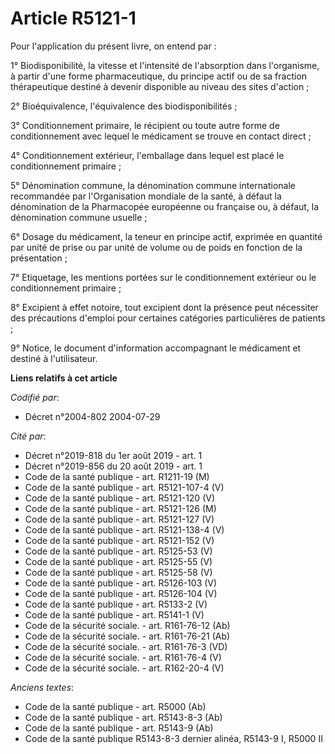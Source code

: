 # Article R5121-1

Pour l'application du présent livre, on entend par :

1° Biodisponibilité, la vitesse et l'intensité de l'absorption dans l'organisme, à partir d'une forme pharmaceutique, du
principe actif ou de sa fraction thérapeutique destiné à devenir disponible au niveau des sites d'action ;

2° Bioéquivalence, l'équivalence des biodisponibilités ;

3° Conditionnement primaire, le récipient ou toute autre forme de conditionnement avec lequel le médicament se trouve en
contact direct ;

4° Conditionnement extérieur, l'emballage dans lequel est placé le conditionnement primaire ;

5° Dénomination commune, la dénomination commune internationale recommandée par l'Organisation mondiale de la santé, à défaut
la dénomination de la Pharmacopée européenne ou française ou, à défaut, la dénomination commune usuelle ;

6° Dosage du médicament, la teneur en principe actif, exprimée en quantité par unité de prise ou par unité de volume ou de
poids en fonction de la présentation ;

7° Etiquetage, les mentions portées sur le conditionnement extérieur ou le conditionnement primaire ;

8° Excipient à effet notoire, tout excipient dont la présence peut nécessiter des précautions d'emploi pour certaines
catégories particulières de patients ;

9° Notice, le document d'information accompagnant le médicament et destiné à l'utilisateur.

**Liens relatifs à cet article**

_Codifié par_:

  - Décret n°2004-802 2004-07-29

_Cité par_:

  - Décret n°2019-818 du 1er août 2019 - art. 1
  - Décret n°2019-856 du 20 août 2019 - art. 1
  - Code de la santé publique - art. R1211-19 (M)
  - Code de la santé publique - art. R5121-107-4 (V)
  - Code de la santé publique - art. R5121-120 (V)
  - Code de la santé publique - art. R5121-126 (M)
  - Code de la santé publique - art. R5121-127 (V)
  - Code de la santé publique - art. R5121-138-4 (V)
  - Code de la santé publique - art. R5121-152 (V)
  - Code de la santé publique - art. R5125-53 (V)
  - Code de la santé publique - art. R5125-55 (V)
  - Code de la santé publique - art. R5125-58 (V)
  - Code de la santé publique - art. R5126-103 (V)
  - Code de la santé publique - art. R5126-104 (V)
  - Code de la santé publique - art. R5133-2 (V)
  - Code de la santé publique - art. R5141-1 (V)
  - Code de la sécurité sociale. - art. R161-76-12 (Ab)
  - Code de la sécurité sociale. - art. R161-76-21 (Ab)
  - Code de la sécurité sociale. - art. R161-76-3 (VD)
  - Code de la sécurité sociale. - art. R161-76-4 (V)
  - Code de la sécurité sociale. - art. R162-20-4 (V)

_Anciens textes_:

  - Code de la santé publique - art. R5000 (Ab)
  - Code de la santé publique - art. R5143-8-3 (Ab)
  - Code de la santé publique - art. R5143-9 (Ab)
  - Code de la santé publique R5143-8-3 dernier alinéa, R5143-9 I, R5000 II
